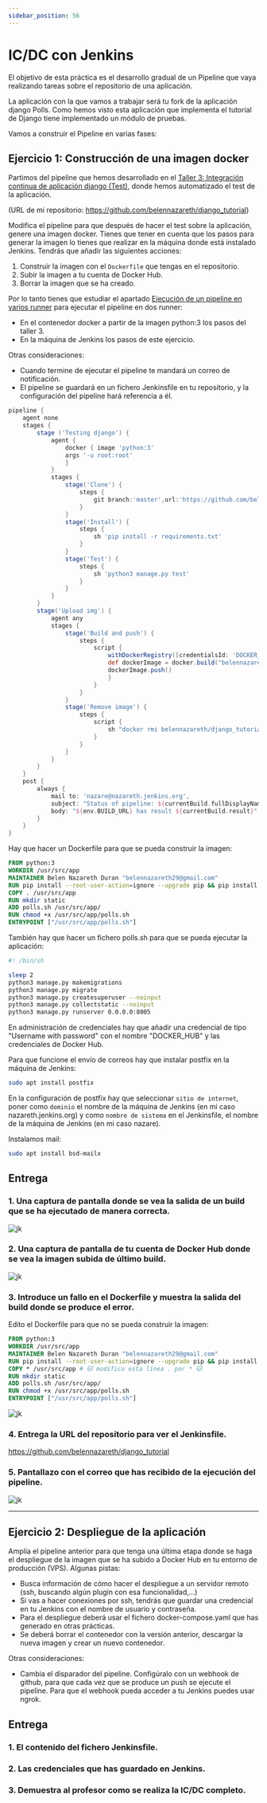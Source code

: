 ```yaml
---
sidebar_position: 56
---
```


# IC/DC con Jenkins

El objetivo de esta práctica es el desarrollo gradual de un Pipeline que vaya realizando tareas sobre el repositorio de una aplicación.

La aplicación con la que vamos a trabajar será tu fork de la aplicación django Polls. Como hemos visto esta aplicación que implementa el tutorial de Django tiene implementado un módulo de pruebas.

Vamos a construir el Pipeline en varias fases:

## Ejercicio 1: Construcción de una imagen docker

Partimos del pipeline que hemos desarrollado en el [Taller 3: Integración continua de aplicación django (Test)](https://fp.josedomingo.org/iaw2223/7_ic/t3.html), donde hemos automatizado el test de la aplicación.

(URL de mi repositorio: https://github.com/belennazareth/django_tutorial)

Modifica el pipeline para que después de hacer el test sobre la aplicación, genere una imagen docker. Tienes que tener en cuenta que los pasos para generar la imagen lo tienes que realizar en la máquina donde está instalado Jenkins. Tendrás que añadir las siguientes acciones:

1. Construir la imagen con el `Dockerfile` que tengas en el repositorio.
2. Subir la imagen a tu cuenta de Docker Hub.
3. Borrar la imagen que se ha creado.

Por lo tanto tienes que estudiar el apartado [Ejecución de un pipeline en varios runner](https://fp.josedomingo.org/iaw2223/7_ic/jenkins/runner.html) para ejecutar el pipeline en dos runner:

* En el contenedor docker a partir de la imagen python:3 los pasos del taller 3.
* En la máquina de Jenkins los pasos de este ejercicio.

Otras consideraciones:

* Cuando termine de ejecutar el pipeline te mandará un correo de notificación.
* El pipeline se guardará en un fichero Jenkinsfile en tu repositorio, y la configuración del pipeline hará referencia a él.

```groovy
pipeline {
    agent none
    stages {
        stage ('Testing django') { 
            agent { 
                docker { image 'python:3'
                args '-u root:root'
                }
            }
            stages {
                stage('Clone') {
                    steps {
                        git branch:'master',url:'https://github.com/belennazareth/django_tutorial.git'
                    }
                }
                stage('Install') {
                    steps {
                        sh 'pip install -r requirements.txt'
                    }
                }
                stage('Test') {
                    steps {
                        sh 'python3 manage.py test'
                    }
                } 
            }
        }
        stage('Upload img') {
            agent any
            stages {
                stage('Build and push') {
                    steps {
                        script {
                            withDockerRegistry([credentialsId: 'DOCKER_HUB', url: '']) {
                            def dockerImage = docker.build("belennazareth/django_tutorial:${env.BUILD_ID}")
                            dockerImage.push()
                            }
                        }
                    }
                }
                stage('Remove image') {
                    steps {
                        script {
                            sh "docker rmi belennazareth/django_tutorial:${env.BUILD_ID}"
                        }
                    }
                }
            }
        }
    }
    post {
        always {
            mail to: 'nazare@nazareth.jenkins.org',
            subject: "Status of pipeline: ${currentBuild.fullDisplayName}",
            body: "${env.BUILD_URL} has result ${currentBuild.result}"
        }
    }
}
```

Hay que hacer un Dockerfile para que se pueda construir la imagen:

```dockerfile
FROM python:3
WORKDIR /usr/src/app
MAINTAINER Belen Nazareth Duran "belennazareth29@gmail.com"
RUN pip install --root-user-action=ignore --upgrade pip && pip install --root-user-action=ignore django mysqlclient 
COPY . /usr/src/app 
RUN mkdir static
ADD polls.sh /usr/src/app/
RUN chmod +x /usr/src/app/polls.sh
ENTRYPOINT ["/usr/src/app/polls.sh"]
```

También hay que hacer un fichero polls.sh para que se pueda ejecutar la aplicación:

```bash
#! /bin/sh

sleep 2
python3 manage.py makemigrations
python3 manage.py migrate
python3 manage.py createsuperuser --noinput
python3 manage.py collectstatic --noinput
python3 manage.py runserver 0.0.0.0:8005
```

En administración de credenciales hay que añadir una credencial de tipo "Username with password" con el nombre "DOCKER_HUB" y las credenciales de Docker Hub.

Para que funcione el envío de correos hay que instalar postfix en la máquina de Jenkins:

```bash
sudo apt install postfix
```

En la configuración de postfix hay que  seleccionar `sitio de internet`, poner como `dominio` el nombre de la máquina de Jenkins (en mi caso nazareth.jenkins.org) y como `nombre de sistema` en el Jenkinsfile, el nombre de la máquina de Jenkins (en mi caso nazare).

Instalamos mail:

```bash
sudo apt install bsd-mailx
```

## Entrega

### 1. Una captura de pantalla donde se vea la salida de un build que se ha ejecutado de manera correcta.

![jk](/img/IAW/jenkinsICDCIAW7.png)

### 2. Una captura de pantalla de tu cuenta de Docker Hub donde se vea la imagen subida de último build.

![jk](/img/IAW/jenkinsICDCIAW7-2.png)

### 3. Introduce un fallo en el Dockerfile y muestra la salida del build donde se produce el error.

Edito el Dockerfile para que no se pueda construir la imagen:

```dockerfile
FROM python:3
WORKDIR /usr/src/app
MAINTAINER Belen Nazareth Duran "belennazareth29@gmail.com"
RUN pip install --root-user-action=ignore --upgrade pip && pip install --root-user-action=ignore django mysqlclient 
COPY * /usr/src/app # 🐱 modifico esta línea . por * 🐱
RUN mkdir static
ADD polls.sh /usr/src/app/
RUN chmod +x /usr/src/app/polls.sh
ENTRYPOINT ["/usr/src/app/polls.sh"]
```

![jk](/img/IAW/jenkinsICDCIAW7-3.png)

### 4. Entrega la URL del repositorio para ver el Jenkinsfile.

https://github.com/belennazareth/django_tutorial

### 5. Pantallazo con el correo que has recibido de la ejecución del pipeline.

![jk](/img/IAW/jenkinsICDCIAW7-4.png)

---------------------------------------------------------------------------------------------------------------------------------------

## Ejercicio 2: Despliegue de la aplicación

Amplía el pipeline anterior para que tenga una última etapa donde se haga el despliegue de la imagen que se ha subido a Docker Hub en tu entorno de producción (VPS). Algunas pistas:

* Busca información de cómo hacer el despliegue a un servidor remoto (ssh, buscando algún plugin con esa funcionalidad,…)
* Si vas a hacer conexiones por ssh, tendrás que guardar una credencial en tu Jenkins con el nombre de usuario y contraseña.
* Para el despliegue deberá usar el fichero docker-compose.yaml que has generado en otras prácticas.
* Se deberá borrar el contenedor con la versión anterior, descargar la nueva imagen y crear un nuevo contenedor.

Otras consideraciones:

* Cambia el disparador del pipeline. Configúralo con un webhook de github, para que cada vez que se produce un push se ejecute el pipeline. Para que el webhook pueda acceder a tu Jenkins puedes usar ngrok.

## Entrega

### 1. El contenido del fichero Jenkinsfile.

### 2. Las credenciales que has guardado en Jenkins.

### 3. Demuestra al profesor como se realiza la IC/DC completo.
